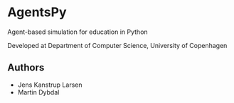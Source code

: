 # AgentsPy
Agent-based simulation for education in Python

Developed at Department of Computer Science, University of Copenhagen

Authors
-------
 - Jens Kanstrup Larsen
 - Martin Dybdal
